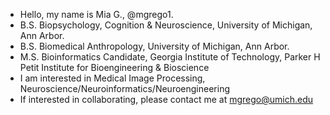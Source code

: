 - Hello, my name is Mia G., @mgrego1. 
- B.S. Biopsychology, Cognition & Neuroscience, University of Michigan, Ann Arbor.
- B.S. Biomedical Anthropology, University of Michigan, Ann Arbor.
- M.S. Bioinformatics Candidate, Georgia Institute of Technology, Parker H Petit Institute for Bioengineering & Bioscience
- I am interested in Medical Image Processing, Neuroscience/Neuroinformatics/Neuroengineering
- If interested in collaborating, please contact me at mgrego@umich.edu

<!---
mgrego1/mgrego1 is a ✨ special ✨ repository because its `README.md` (this file) appears on your GitHub profile.
You can click the Preview link to take a look at your changes.
--->
